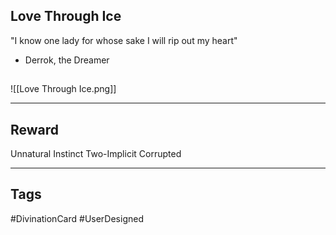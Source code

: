 ## Love Through Ice
"I know one lady for whose sake I will rip out my heart"

- Derrok, the Dreamer
## 
![[Love Through Ice.png]]

---
## Reward
Unnatural Instinct
Two-Implicit
Corrupted

---
## Tags
#DivinationCard
#UserDesigned